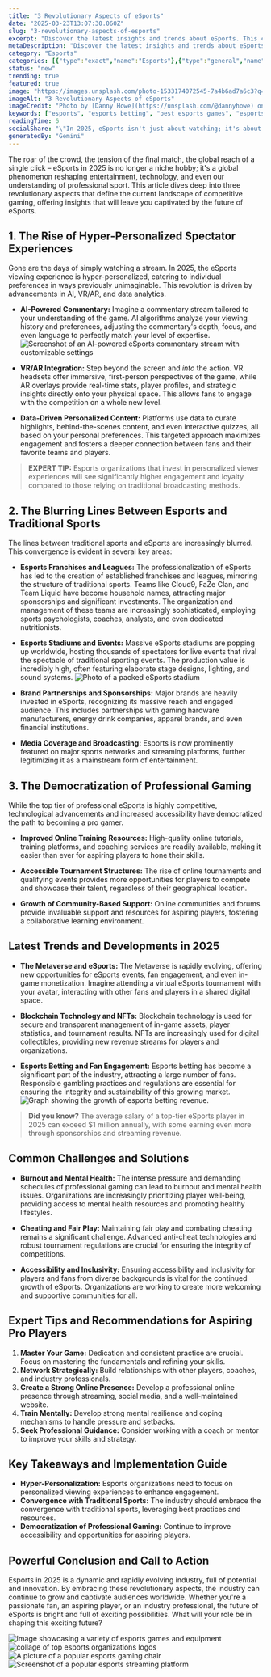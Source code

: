 ```yaml
---
title: "3 Revolutionary Aspects of eSports"
date: "2025-03-23T13:07:30.060Z"
slug: "3-revolutionary-aspects-of-esports"
excerpt: "Discover the latest insights and trends about eSports. This comprehensive guide covers everything you need to know about eSports in 2025."
metaDescription: "Discover the latest insights and trends about eSports. This comprehensive guide covers everything you need to know about eSports in 2025."
category: "Esports"
categories: [{"type":"exact","name":"Esports"},{"type":"general","name":"Entertainment"},{"type":"medium","name":"Media Production"},{"type":"specific","name":"Streaming Platforms"},{"type":"niche","name":"Twitch Chat Moderation"}]
status: "new"
trending: true
featured: true
image: "https://images.unsplash.com/photo-1533174072545-7a4b6ad7a6c3?q=85&w=1200&fit=max&fm=webp&auto=compress"
imageAlt: "3 Revolutionary Aspects of eSports"
imageCredit: "Photo by [Danny Howe](https://unsplash.com/@dannyhowe) on Unsplash"
keywords: ["esports", "esports betting", "best esports games", "esports tournaments 2023", "how to become a pro esports player", "esports industry revenue", "esports team salary", "esports gaming chairs", "where to watch esports", "top esports organizations"]
readingTime: 6
socialShare: "\"In 2025, eSports isn't just about watching; it's about experiencing.  Hyper-personalized viewing and the blurring lines between traditional sports and esports are revolutionizing the industry.\""
generatedBy: "Gemini"
---
```




The roar of the crowd, the tension of the final match, the global reach of a single click – eSports in 2025 is no longer a niche hobby; it's a global phenomenon reshaping entertainment, technology, and even our understanding of professional sport.  This article dives deep into three revolutionary aspects that define the current landscape of competitive gaming, offering insights that will leave you captivated by the future of eSports.

## 1. The Rise of Hyper-Personalized Spectator Experiences

Gone are the days of simply watching a stream.  In 2025, the eSports viewing experience is hyper-personalized, catering to individual preferences in ways previously unimaginable.  This revolution is driven by advancements in AI, VR/AR, and data analytics.

* **AI-Powered Commentary:** Imagine a commentary stream tailored to your understanding of the game.  AI algorithms analyze your viewing history and preferences, adjusting the commentary's depth, focus, and even language to perfectly match your level of expertise. ![Screenshot of an AI-powered eSports commentary stream with customizable settings](https://images.unsplash.com/photo-1542751371-adc38448a05e?q=85&w=1200&fit=max&fm=webp&auto=compress)

* **VR/AR Integration:**  Step beyond the screen and *into* the action. VR headsets offer immersive, first-person perspectives of the game, while AR overlays provide real-time stats, player profiles, and strategic insights directly onto your physical space. This allows fans to engage with the competition on a whole new level.

* **Data-Driven Personalized Content:**  Platforms use data to curate highlights, behind-the-scenes content, and even interactive quizzes, all based on your personal preferences. This targeted approach maximizes engagement and fosters a deeper connection between fans and their favorite teams and players.

> **EXPERT TIP:**  Esports organizations that invest in personalized viewer experiences will see significantly higher engagement and loyalty compared to those relying on traditional broadcasting methods.

## 2.  The Blurring Lines Between Esports and Traditional Sports

The lines between traditional sports and eSports are increasingly blurred. This convergence is evident in several key areas:

* **Esports Franchises and Leagues:**  The professionalization of eSports has led to the creation of established franchises and leagues, mirroring the structure of traditional sports.  Teams like Cloud9, FaZe Clan, and Team Liquid have become household names, attracting major sponsorships and significant investments.  The organization and management of these teams are increasingly sophisticated, employing sports psychologists, coaches, analysts, and even dedicated nutritionists.

* **Esports Stadiums and Events:**  Massive eSports stadiums are popping up worldwide, hosting thousands of spectators for live events that rival the spectacle of traditional sporting events.  The production value is incredibly high, often featuring elaborate stage designs, lighting, and sound systems.  ![Photo of a packed eSports stadium](https://images.unsplash.com/photo-1587095951604-b9d924a3fda0?q=85&w=1200&fit=max&fm=webp&auto=compress)

* **Brand Partnerships and Sponsorships:**  Major brands are heavily invested in eSports, recognizing its massive reach and engaged audience.  This includes partnerships with gaming hardware manufacturers, energy drink companies, apparel brands, and even financial institutions.

* **Media Coverage and Broadcasting:**  Esports is now prominently featured on major sports networks and streaming platforms, further legitimizing it as a mainstream form of entertainment.

## 3. The Democratization of Professional Gaming

While the top tier of professional eSports is highly competitive, technological advancements and increased accessibility have democratized the path to becoming a pro gamer.

* **Improved Online Training Resources:**  High-quality online tutorials, training platforms, and coaching services are readily available, making it easier than ever for aspiring players to hone their skills.

* **Accessible Tournament Structures:**  The rise of online tournaments and qualifying events provides more opportunities for players to compete and showcase their talent, regardless of their geographical location.

* **Growth of Community-Based Support:**  Online communities and forums provide invaluable support and resources for aspiring players, fostering a collaborative learning environment.

##  Latest Trends and Developments in 2025

* **The Metaverse and eSports:**  The Metaverse is rapidly evolving, offering new opportunities for eSports events, fan engagement, and even in-game monetization.  Imagine attending a virtual eSports tournament with your avatar, interacting with other fans and players in a shared digital space.

* **Blockchain Technology and NFTs:**  Blockchain technology is used for secure and transparent management of in-game assets, player statistics, and tournament results.  NFTs are increasingly used for digital collectibles, providing new revenue streams for players and organizations.

* **Esports Betting and Fan Engagement:**  Esports betting has become a significant part of the industry, attracting a large number of fans.  Responsible gambling practices and regulations are essential for ensuring the integrity and sustainability of this growing market.  ![Graph showing the growth of esports betting revenue.](https://images.unsplash.com/photo-1633545495735-25df17fb9f31?q=85&w=1200&fit=max&fm=webp&auto=compress)

> **Did you know?** The average salary of a top-tier eSports player in 2025 can exceed $1 million annually, with some earning even more through sponsorships and streaming revenue.

## Common Challenges and Solutions

* **Burnout and Mental Health:**  The intense pressure and demanding schedules of professional gaming can lead to burnout and mental health issues.  Organizations are increasingly prioritizing player well-being, providing access to mental health resources and promoting healthy lifestyles.

* **Cheating and Fair Play:**  Maintaining fair play and combating cheating remains a significant challenge.  Advanced anti-cheat technologies and robust tournament regulations are crucial for ensuring the integrity of competitions.

* **Accessibility and Inclusivity:**  Ensuring accessibility and inclusivity for players and fans from diverse backgrounds is vital for the continued growth of eSports.  Organizations are working to create more welcoming and supportive communities for all.

## Expert Tips and Recommendations for Aspiring Pro Players

1. **Master Your Game:**  Dedication and consistent practice are crucial.  Focus on mastering the fundamentals and refining your skills.
2. **Network Strategically:**  Build relationships with other players, coaches, and industry professionals.
3. **Create a Strong Online Presence:**  Develop a professional online presence through streaming, social media, and a well-maintained website.
4. **Train Mentally:**  Develop strong mental resilience and coping mechanisms to handle pressure and setbacks.
5. **Seek Professional Guidance:**  Consider working with a coach or mentor to improve your skills and strategy.

## Key Takeaways and Implementation Guide

* **Hyper-Personalization:**  Esports organizations need to focus on personalized viewing experiences to enhance engagement.
* **Convergence with Traditional Sports:**  The industry should embrace the convergence with traditional sports, leveraging best practices and resources.
* **Democratization of Professional Gaming:**  Continue to improve accessibility and opportunities for aspiring players.

## Powerful Conclusion and Call to Action

Esports in 2025 is a dynamic and rapidly evolving industry, full of potential and innovation.  By embracing these revolutionary aspects, the industry can continue to grow and captivate audiences worldwide.  Whether you're a passionate fan, an aspiring player, or an industry professional, the future of eSports is bright and full of exciting possibilities.  What will your role be in shaping this exciting future?

![Image showcasing a variety of esports games and equipment](https://images.unsplash.com/photo-1533174072545-7a4b6ad7a6c3?q=85&w=1200&fit=max&fm=webp&auto=compress)
![collage of top esports organizations logos](https://images.unsplash.com/photo-1534423861386-85a16f5d13fd?q=85&w=1200&fit=max&fm=webp&auto=compress)
![A picture of a popular esports gaming chair](https://images.unsplash.com/photo-1636036824578-d0d300a4effb?q=85&w=1200&fit=max&fm=webp&auto=compress)
![Screenshot of a popular esports streaming platform](https://images.unsplash.com/photo-1580234811497-9df7fd2f357e?q=85&w=1200&fit=max&fm=webp&auto=compress)

